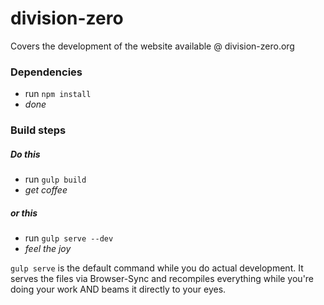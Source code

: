 # division-zero
Covers the development of the website available @ division-zero.org

### Dependencies
 - run `npm install`
 - *done*

### Build steps

##### Do this
 - run `gulp build`
 - *get coffee*

##### or this
 - run `gulp serve --dev`
 - *feel the joy*

  `gulp serve` is the default command while you do actual development.
  It serves the files via Browser-Sync and recompiles everything while
  you're doing your work AND beams it directly to your eyes.

